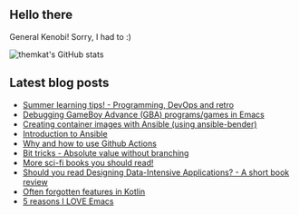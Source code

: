 ## Hello there
General Kenobi! Sorry, I had to :)


![themkat's GitHub stats](https://github-readme-stats.vercel.app/api?username=themkat)

<!--
**themkat/themkat** is a ✨ _special_ ✨ repository because its `README.md` (this file) appears on your GitHub profile.

Here are some ideas to get you started:

- 🔭 I’m currently working on ...
- 🌱 I’m currently learning ...
- 👯 I’m looking to collaborate on ...
- 🤔 I’m looking for help with ...
- 💬 Ask me about ...
- 📫 How to reach me: ...
- 😄 Pronouns: ...
- ⚡ Fun fact: ...
-->


## Latest blog posts
<!-- BLOG-POST-LIST:START -->
- [Summer learning tips! - Programming, DevOps and retro](https://themkat.net/2022/06/29/summer_learning_tips.html)
- [Debugging GameBoy Advance &lpar;GBA&rpar; programs/games in Emacs](https://themkat.net/2022/05/09/debugging_gba_in_emacs.html)
- [Creating container images with Ansible &lpar;using ansible-bender&rpar;](https://themkat.net/2022/03/17/creating_container_images_with_ansible.html)
- [Introduction to Ansible](https://themkat.net/2022/03/10/intro_to_ansible.html)
- [Why and how to use Github Actions](https://themkat.net/2022/03/01/github_actions_intro.html)
- [Bit tricks - Absolute value without branching](https://themkat.net/2022/02/14/bit_tricks_absolute_value_no_branching.html)
- [More sci-fi books you should read!](https://themkat.net/2022/02/12/more_scifi_books.html)
- [Should you read Designing Data-Intensive Applications? - A short book review](https://themkat.net/2022/01/17/data_intensive_applications_review.html)
- [Often forgotten features in Kotlin](https://themkat.net/2022/01/16/kotlin_often_forgotten_features.html)
- [5 reasons I LOVE Emacs](https://themkat.net/2021/12/20/five_reasons_i_love_emacs.html)
<!-- BLOG-POST-LIST:END -->
